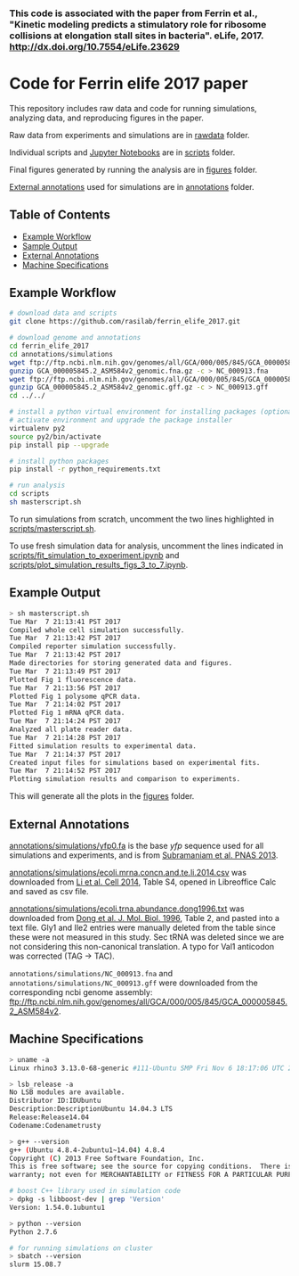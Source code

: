 ### This code is associated with the paper from Ferrin et al., "Kinetic modeling predicts a stimulatory role for ribosome collisions at elongation stall sites in bacteria". eLife, 2017. http://dx.doi.org/10.7554/eLife.23629


# Code for Ferrin elife 2017 paper

This repository includes raw data and code for running simulations, analyzing data, and reproducing figures in the paper.

Raw data from experiments and simulations are in [rawdata](rawdata) folder.

Individual scripts and [Jupyter Notebooks](http://jupyter.org/) are in [scripts](scripts) folder.

Final figures generated by running the analysis are in [figures](figures) folder.

[External annotations](#external-annotations) used for simulations are in [annotations](annotations) folder.

## Table of Contents
- [Example Workflow](#example-workflow)
- [Sample Output](#sample-output)
- [External Annotations](#external-annotations)
- [Machine Specifications](#machine-specifications)

## Example Workflow

```bash
# download data and scripts
git clone https://github.com/rasilab/ferrin_elife_2017.git

# download genome and annotations
cd ferrin_elife_2017
cd annotations/simulations
wget ftp://ftp.ncbi.nlm.nih.gov/genomes/all/GCA/000/005/845/GCA_000005845.2_ASM584v2/GCA_000005845.2_ASM584v2_genomic.fna.gz
gunzip GCA_000005845.2_ASM584v2_genomic.fna.gz -c > NC_000913.fna
wget ftp://ftp.ncbi.nlm.nih.gov/genomes/all/GCA/000/005/845/GCA_000005845.2_ASM584v2/GCA_000005845.2_ASM584v2_genomic.gff.gz
gunzip GCA_000005845.2_ASM584v2_genomic.gff.gz -c > NC_000913.gff
cd ../../

# install a python virtual environment for installing packages (optional)
# activate environment and upgrade the package installer
virtualenv py2
source py2/bin/activate
pip install pip --upgrade

# install python packages
pip install -r python_requirements.txt

# run analysis
cd scripts
sh masterscript.sh
```

To run simulations from scratch, uncomment the two lines highlighted in [scripts/masterscript.sh](scripts/masterscript.sh).

To use fresh simulation data for analysis, uncomment the lines indicated in [scripts/fit_simulation_to_experiment.ipynb](scripts/fit_simulation_to_experiment.ipynb) and [scripts/plot_simulation_results_figs_3_to_7.ipynb](scripts/plot_simulation_results_figs_3_to_7.ipynb).

## Example Output

```bash
> sh masterscript.sh
Tue Mar  7 21:13:41 PST 2017
Compiled whole cell simulation successfully.
Tue Mar  7 21:13:42 PST 2017
Compiled reporter simulation successfully.
Tue Mar  7 21:13:42 PST 2017
Made directories for storing generated data and figures.
Tue Mar  7 21:13:49 PST 2017
Plotted Fig 1 fluorescence data.
Tue Mar  7 21:13:56 PST 2017
Plotted Fig 1 polysome qPCR data.
Tue Mar  7 21:14:02 PST 2017
Plotted Fig 1 mRNA qPCR data.
Tue Mar  7 21:14:24 PST 2017
Analyzed all plate reader data.
Tue Mar  7 21:14:28 PST 2017
Fitted simulation results to experimental data.
Tue Mar  7 21:14:37 PST 2017
Created input files for simulations based on experimental fits.
Tue Mar  7 21:14:52 PST 2017
Plotting simulation results and comparison to experiments.
```
This will generate all the plots in the [figures](figures) folder.

## External Annotations

[annotations/simulations/yfp0.fa](annotations/simulations/yfp0.fa) is the base *yfp* sequence used for all simulations and experiments, and is from [Subramaniam et al. PNAS 2013](https://www.ncbi.nlm.nih.gov/pubmed/23277573/).

[annotations/simulations/ecoli.mrna.concn.and.te.li.2014.csv](annotations/simulations/ecoli.mrna.concn.and.te.li.2014.csv) was downloaded from [Li et al. Cell 2014](https://www.ncbi.nlm.nih.gov/pmc/articles/PMC4006352/), Table S4, opened in Libreoffice Calc and saved as csv file.

[annotations/simulations/ecoli.trna.abundance.dong1996.txt](annotations/simulations/ecoli.trna.abundance.dong1996.txt) was downloaded from [Dong et al. J. Mol. Biol. 1996](https://www.ncbi.nlm.nih.gov/pubmed/8709146), Table 2, and pasted into a text file. Gly1 and Ile2 entries were manually deleted from the table since these were not measured in this study. Sec tRNA was deleted since we are not considering this non-canonical translation. A typo for Val1 anticodon was corrected (TAG → TAC).

`annotations/simulations/NC_000913.fna` and `annotations/simulations/NC_000913.gff` were downloaded from the corresponding ncbi genome assembly: ftp://ftp.ncbi.nlm.nih.gov/genomes/all/GCA/000/005/845/GCA_000005845.2_ASM584v2. 

## Machine Specifications

```bash
> uname -a
Linux rhino3 3.13.0-68-generic #111-Ubuntu SMP Fri Nov 6 18:17:06 UTC 2015 x86_64 x86_64 x86_64 GNU/Linux

> lsb_release -a
No LSB modules are available.
Distributor ID:IDUbuntu
Description:DescriptionUbuntu 14.04.3 LTS
Release:Release14.04
Codename:Codenametrusty

> g++ --version
g++ (Ubuntu 4.8.4-2ubuntu1~14.04) 4.8.4
Copyright (C) 2013 Free Software Foundation, Inc.
This is free software; see the source for copying conditions.  There is NO
warranty; not even for MERCHANTABILITY or FITNESS FOR A PARTICULAR PURPOSE.

# boost C++ library used in simulation code
> dpkg -s libboost-dev | grep 'Version'
Version: 1.54.0.1ubuntu1

> python --version
Python 2.7.6

# for running simulations on cluster
> sbatch --version
slurm 15.08.7
```
